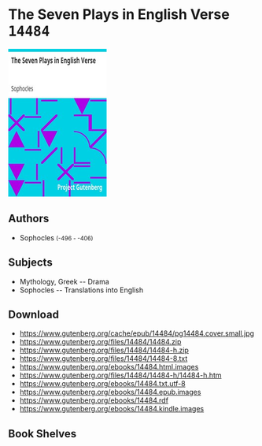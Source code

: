 # The Seven Plays in English Verse <kbd>14484</kbd>

![](./cover.medium.jpg "")

## Authors


 - Sophocles <small>(-496 - -406)</small>

## Subjects


 - Mythology, Greek -- Drama
 - Sophocles -- Translations into English

## Download


 - https://www.gutenberg.org/cache/epub/14484/pg14484.cover.small.jpg
 - https://www.gutenberg.org/files/14484/14484.zip
 - https://www.gutenberg.org/files/14484/14484-h.zip
 - https://www.gutenberg.org/files/14484/14484-8.txt
 - https://www.gutenberg.org/ebooks/14484.html.images
 - https://www.gutenberg.org/files/14484/14484-h/14484-h.htm
 - https://www.gutenberg.org/ebooks/14484.txt.utf-8
 - https://www.gutenberg.org/ebooks/14484.epub.images
 - https://www.gutenberg.org/ebooks/14484.rdf
 - https://www.gutenberg.org/ebooks/14484.kindle.images

## Book Shelves


